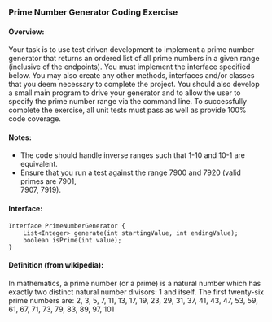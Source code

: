 ### Prime Number Generator Coding Exercise


#### Overview:
<p>
Your task is to use test driven development to implement a prime number generator that
returns an ordered list of all prime numbers in a given range (inclusive of the endpoints).
You must implement the interface specified below. You may also create any other
methods, interfaces and/or classes that you deem necessary to complete the project.
You should also develop a small main program to drive your generator and to allow the
user to specify the prime number range via the command line. To successfully
complete the exercise, all unit tests must pass as well as provide 100% code coverage.
</p>

#### Notes:
<ul>
  <li> The code should handle inverse ranges such that 1-10 and 10-1 are equivalent. </li>
  <li> Ensure that you run a test against the range 7900 and 7920 (valid primes are 7901,
  </li> 7907, 7919).
</ul>

#### Interface:
```
Interface PrimeNumberGenerator {
    List<Integer> generate(int startingValue, int endingValue);
    boolean isPrime(int value);
}
```

#### Definition (from wikipedia):
In mathematics, a prime number (or a prime) is a natural number which has exactly
two distinct natural number divisors: 1 and itself. The first twenty-six prime numbers are:
2, 3, 5, 7, 11, 13, 17, 19, 23, 29, 31, 37, 41, 43, 47, 53, 59, 61, 67, 71, 73, 79, 83, 89,
97, 101
